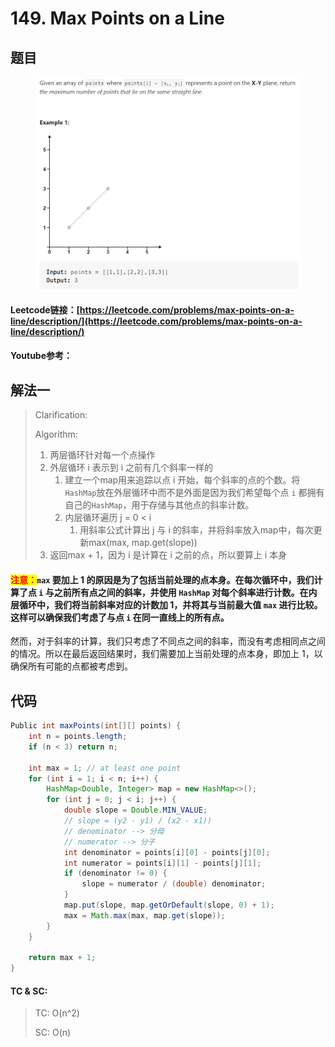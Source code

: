 # 149. Max Points on a Line

## 题目

<figure><img src="../../.gitbook/assets/image (4).png" alt=""><figcaption></figcaption></figure>

#### Leetcode链接：[https://leetcode.com/problems/max-points-on-a-line/description/](https://leetcode.com/problems/max-points-on-a-line/description/)

#### Youtube参考：

## 解法一

> Clarification:&#x20;
>
> Algorithm:&#x20;
>
> 1. 两层循环针对每一个点操作
> 2. 外层循环 i 表示到 i 之前有几个斜率一样的
>    1. 建立一个map用来追踪以点 i 开始，每个斜率的点的个数。将`HashMap`放在外层循环中而不是外面是因为我们希望每个点 `i` 都拥有自己的`HashMap`，用于存储与其他点的斜率计数。
>    2. 内层循环遍历 j = 0 < i
>       1. 用斜率公式计算出 j 与 i 的斜率，并将斜率放入map中，每次更新max(max, map.get(slope))
> 3. 返回max + 1，因为 i 是计算在 i 之前的点，所以要算上 i 本身

#### <mark style="color:red;">注意：</mark>`max` 要加上 1 的原因是为了包括当前处理的点本身。在每次循环中，我们计算了点 `i` 与之前所有点之间的斜率，并使用 `HashMap` 对每个斜率进行计数。在内层循环中，我们将当前斜率对应的计数加 1，并将其与当前最大值 `max` 进行比较。这样可以确保我们考虑了与点 `i` 在同一直线上的所有点。

然而，对于斜率的计算，我们只考虑了不同点之间的斜率，而没有考虑相同点之间的情况。所以在最后返回结果时，我们需要加上当前处理的点本身，即加上 1，以确保所有可能的点都被考虑到。

## 代码

```java
Public int maxPoints(int[][] points) {
    int n = points.length;
    if (n < 3) return n;

    int max = 1; // at least one point
    for (int i = 1; i < n; i++) {
        HashMap<Double, Integer> map = new HashMap<>();
        for (int j = 0; j < i; j++) {
            double slope = Double.MIN_VALUE;
            // slope = (y2 - y1) / (x2 - x1))
            // denominator --> 分母
            // numerator --> 分子
            int denominator = points[i][0] - points[j][0];
            int numerator = points[i][1] - points[j][1];
            if (denominator != 0) {
                slope = numerator / (double) denominator;
            }
            map.put(slope, map.getOrDefault(slope, 0) + 1);
            max = Math.max(max, map.get(slope));
        }
    }

    return max + 1;
}
```

#### TC & SC:&#x20;

> TC: O(n^2)
>
> SC: O(n)

